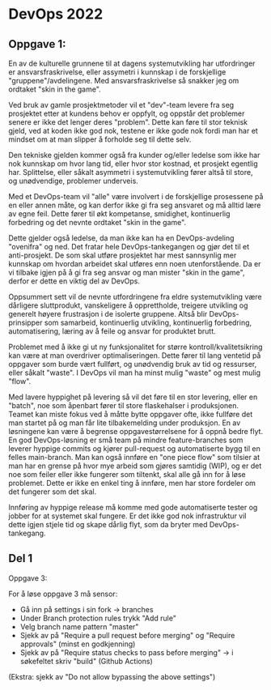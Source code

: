 # DevOps 2022

## Oppgave 1:
En av de kulturelle grunnene til at dagens systemutvikling har utfordringer er ansvarsfraskrivelse, eller assymetri i
kunnskap i de forskjellige "gruppene"/avdelingene. Med ansvarsfraskrivelse så snakker jeg om ordtaket "skin in the game".

Ved bruk av gamle prosjektmetoder vil et "dev"-team levere fra seg prosjektet etter at kundens behov er oppfylt, og
oppstår det problemer senere er ikke det lenger deres "problem". Dette kan føre til stor teknisk gjeld, ved at koden ikke
god nok, testene er ikke gode nok fordi man har et mindset om at man slipper å forholde seg til dette selv. 

Den tekniske gjelden kommer også fra kunder og/eller ledelse som ikke har nok kunnskap om hvor lang tid, eller hvor stor kostnad,
et prosjekt egentlig har. Splittelse, eller såkalt asymmetri i systemutvikling fører altså til store, og unødvendige, problemer underveis.

    
Med et DevOps-team vil "alle" være involvert i de forskjellige prosessene på en eller annen måte,
og kan derfor ikke gi fra seg ansvaret og må alltid lære av egne feil. Dette fører til økt kompetanse,
smidighet, kontinuerlig forbedring og det nevnte ordtaket "skin in the game".

Dette gjelder også ledelse, da man ikke kan ha en DevOps-avdeling "ovenifra" og ned.
Det fratar hele DevOps-tankegangen og gjør det til et anti-prosjekt. De som skal utføre prosjektet har mest 
sannsynlig mer kunnskap om hvordan arbeidet skal utføres enn noen utenforstående.
Da er vi tilbake igjen på å gi fra seg ansvar og man mister "skin in the game", derfor er dette en viktig del av DevOps.

Oppsummert sett vil de nevnte utfordringene fra eldre systemutvikling være dårligere sluttprodukt, vanskeligere å 
opprettholde, treigere utvikling og generelt høyere frustrasjon i de isolerte gruppene.
Altså blir DevOps-prinsipper som samarbeid, kontinuerlig utvikling, kontinuerlig forbedring, automatisering, læring av å feile og ansvar for
produktet brutt.

Problemet med å ikke gi ut ny funksjonalitet for større kontroll/kvalitetsikring kan være at man
overdriver optimaliseringen. Dette fører til lang ventetid på oppgaver som burde vært fullført, og unødvendig bruk av tid og ressurser,
eller såkalt "waste". I DevOps vil man ha minst mulig "waste" og mest mulig "flow". 

Med lavere hyppighet på levering så vil det føre til en stor levering, eller en "batch", noe som åpenbart fører til store flaskehalser i produksjonen.
Teamet kan miste fokus ved å måtte bytte oppgaver ofte, ikke fullføre det man startet på og man får lite tilbakemelding under produksjon.
En av løsningene kan være å begrense oppgavestørrelsene for å oppnå bedre flyt. En god DevOps-løsning er små team på mindre feature-branches som leverer hyppige commits og kjører pull-request og automatiserte bygg til en felles main-branch.
Man kan også innføre en "one piece flow" som tilsier at man har en grense på hvor
mye arbeid som gjøres samtidig (WIP), og er det noe som feiler eller ikke fungerer som tiltenkt, skal alle gå inn for å løse problemet. 
Dette er ikke en enkel ting å innføre, men har store fordeler om det fungerer som det skal.

Innføring av hyppige release må komme med gode automatiserte tester og jobber for at systemet skal fungere. Er det ikke god nok infrastruktur vil dette igjen stjele tid
og skape dårlig flyt, som da bryter med DevOps-tankegang.

## Del 1

Oppgave 3:

For å løse oppgave 3 må sensor:

- Gå inn på settings i sin fork -> branches
- Under Branch protection rules trykk "Add rule"
- Velg branch name pattern "master"
- Sjekk av på "Require a pull request before merging" og "Require approvals" (minst en godkjenning)
- Sjekk av på "Require status checks to pass before merging" -> i søkefeltet skriv "build" (Github Actions)

(Ekstra: sjekk av "Do not allow bypassing the above settings")



